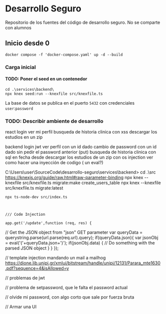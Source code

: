# Desarrollo Seguro
Repositorio de los fuentes del código de desarrollo seguro. No se comparte con alumnos

## Inicio desde 0
```
docker compose -f 'docker-compose.yaml' up -d --build 
```

### Carga inicial
#### TODO: Poner el seed en un contenedor 
```
cd .\services\backend\
npx knex seed:run --knexfile src/knexfile.ts
```

La base de datos se publica en el puerto `5432` con credenciales `user`:`password`



### TODO: Describir ambiente de desarrollo


react
    login
    ver mi perfil
    busqueda de historia clinica con xss
    descargar los estudios en un zip

backend
    login jwt
    ver perfil con un id dado
    cambio de password con un id dado sin pedir el password anterior (put)
    busqueda de historia clinica con sql en fecha desde 
    descargar los estudios de un zip con os injection
    ver como hacer una inyección de codigo ( un eval?)


C:\Users\user\SourceCode\desarrollo-seguro\services\backend> cd .\src\
    https://knexjs.org/guide/raw.html#raw-parameter-binding
    npx knex --knexfile src/knexfile.ts migrate:make create_users_table
    npx knex --knexfile src/knexfile.ts migrate:latest

    npx ts-node-dev src/index.ts



    /// Code Injection

    app.get('/update',function (req, res) {
  // Get the JSON object from "json" GET parameter
  var queryData = querystring.parse(url.parse(req.url).query);
  if(queryData.json){
    var jsonObj = eval('('+queryData.json+')');
    if(jsonObj.data) {
      // Do something with the parsed JSON object
    }
  }
});

// template injection mandando un mail a mailhog
https://dione.lib.unipi.gr/xmlui/bitstream/handle/unipi/12131/Parara_mte1630.pdf?sequence=4&isAllowed=y

// problemas de jwt

// problema de setpassword, que le falta el password actual

// olvide mi password, con algo corto que sale por fuerza bruta

// Armar una UI